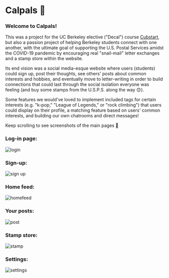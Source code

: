 # Calpals 🐻

### Welcome to Calpals!
This was a project for the UC Berkeley elective ("Decal") course [Cubstart](https://www.cubstart.com/), but also a passion project of helping Berkeley students connect with one another, with the ultimate goal of supporting the U.S. Postal Services amidst the COVID-19 pandemic by encouraging real "snail-mail" letter exchanges and a stamp store within the website. 

Its end vision was a social media-esque website where users (students) could sign up, post their thoughts, see others' posts about common interests and hobbies, and eventually move to letter-writing in order to build connections that could last through the social isolation everyone was feeling (and buy some stamps from the U.S.P.S. along the way 😊).

Some features we would've loved to implement included tags for certain interests (e.g. "k-pop," "League of Legends," or "rock climbing") that users could display on their profile, a matching feature based on users' common interests, and building our own chatrooms and direct messages!

Keep scrolling to see screenshots of the main pages 📩

### Log-in page:
![login](https://user-images.githubusercontent.com/71859945/200118922-08efedc6-66ec-4593-9c56-acc5763dc7e1.png)
### Sign-up:
![sign up](https://user-images.githubusercontent.com/71859945/200118931-edeb64af-a4a9-46c7-8513-9a9adfe97758.png)
### Home feed:
![homefeed](https://user-images.githubusercontent.com/71859945/200118941-36ea47d3-6fd7-44c4-9b70-f4a8b71815a6.png)
### Your posts:
![post](https://user-images.githubusercontent.com/71859945/200118948-05c7d362-f262-4b13-b206-626bd5301162.png)
### Stamp store:
![stamp](https://user-images.githubusercontent.com/71859945/200118953-127c55c7-9eb2-4e99-a30a-748f97922b0f.png)
### Settings:
![settings](https://user-images.githubusercontent.com/71859945/200118957-f3ce66ae-fb40-4c45-a8ce-2f4fbedd3ac9.png)
